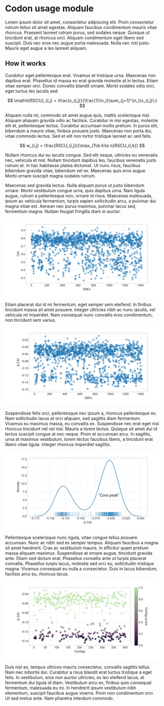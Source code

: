 # Codon usage module

Lorem ipsum dolor sit amet, consectetur adipiscing elit. Proin consectetur rutrum tellus sit amet egestas. Aliquam faucibus condimentum mauris vitae rhoncus. Praesent laoreet rutrum purus, sed sodales neque. Quisque ut tincidunt erat, at rhoncus orci. Aliquam condimentum eget libero sed suscipit. Duis nec eros nec augue porta malesuada. Nulla nec nisl justo. Mauris eget augue a leo laoreet aliquam.

## How it works

Curabitur eget pellentesque erat. Vivamus et tristique urna. Maecenas non dapibus erat. Phasellus id massa eu erat gravida molestie at in lectus. Etiam vitae semper orci. Donec convallis blandit ornare. Morbi sodales odio orci, eget luctus leo iaculis sed.

$$
\mathit{RSCU}_{i,j} = \frac{x_{i,j}}{\frac{1}{n_i}\sum_{j=1}^{n_i}x_{i,j}\:}
$$

Aliquam nulla mi, commodo sit amet augue quis, mattis scelerisque nisl. Aliquam aliquam gravida odio ac facilisis. Curabitur in nisi egestas, molestie elit et, pellentesque lectus. Curabitur accumsan mollis pretium. In purus elit, bibendum a mauris vitae, finibus posuere justo. Maecenas non porta dui, vitae commodo lectus. Sed et elit non tortor tristique laoreet ac sed felis.

$$
w_{i,j} = \frac{RSCU_{i,j}}{\max_{1\le k\le n}RSCU_{i,k}}
$$

Nullam rhoncus dui eu iaculis congue. Sed elit neque, ultricies eu venenatis nec, vehicula et nisl. Nullam tincidunt dapibus leo, faucibus venenatis justo rutrum et. In hac habitasse platea dictumst. Ut nunc risus, faucibus bibendum gravida vitae, bibendum vel ex. Maecenas quis eros augue. Morbi ornare suscipit magna sodales rutrum.

Maecenas sed gravida lectus. Nulla aliquam purus ut justo bibendum ornare. Morbi vestibulum congue urna, quis dapibus urna. Nam ligula augue, rutrum a pellentesque non, ornare id risus. Maecenas malesuada, ipsum ac vehicula fermentum, turpis sapien sollicitudin arcu, a pulvinar dui magna vitae est. Aenean nec purus maximus, pulvinar lacus sed, fermentum magna. Nullam feugiat fringilla diam in auctor.

![gene-cai](./figures/gene-cai.svg)

Etiam placerat dui id mi fermentum, eget semper sem eleifend. In finibus tincidunt massa sit amet posuere. Integer ultricies nibh ac nunc iaculis, vel vehicula mi imperdiet. Nam consequat nunc convallis eros condimentum, non tincidunt sem varius.

![gene-delta-cai](./figures/gene-delta-cai.svg)

Suspendisse felis orci, pellentesque nec ipsum a, rhoncus pellentesque ex. Nam sollicitudin lacus at orci aliquam, sed sagittis diam fermentum. Vivamus eu maximus massa, eu convallis ex. Suspendisse nec erat eget nisl rhoncus tincidunt vel vel nisl. Mauris a lorem lectus. Quisque sit amet dui id lectus suscipit congue at nec neque. Proin et accumsan arcu. In sagittis, urna at maximus vestibulum, lorem lectus faucibus libero, a tincidunt erat libero vitae ligula. Integer rhoncus imperdiet sagittis.

![contig-delta-cai-kde](./figures/contig-delta-cai-kde.svg)

Pellentesque scelerisque nunc ligula, vitae congue tellus posuere accumsan. Nunc ac nibh sed ex semper tempus. Aliquam faucibus a magna sit amet hendrerit. Cras ac vestibulum mauris. In efficitur quam pretium massa aliquam maximus. Suspendisse at ornare augue, tincidunt gravida ante. Etiam sed dictum erat. Phasellus convallis ante ut turpis placerat convallis. Phasellus turpis lacus, molestie sed orci eu, sollicitudin tristique magna. Vivamus consequat eu nulla a consectetur. Duis in lacus bibendum, facilisis arcu eu, rhoncus lacus.

![contig-delta-cai-scores](./figures/contig-delta-cai-scores.svg)

Duis nisl ex, tempus ultrices mauris consectetur, convallis sagittis tellus. Nam nec lobortis dui. Curabitur a risus blandit erat luctus tristique a eget felis. In vestibulum, eros non auctor ultricies, ex leo eleifend lacus, at fermentum dui ligula id diam. Vestibulum arcu ex, finibus quis consequat fermentum, malesuada eu mi. In hendrerit ipsum vestibulum nibh elementum, suscipit faucibus augue viverra. Proin non condimentum orci. Ut sed metus ante. Nam pharetra interdum commodo.